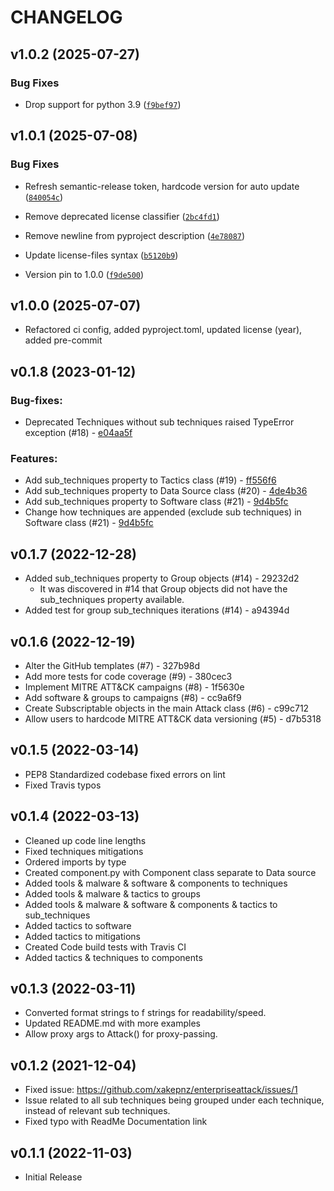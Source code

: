 # CHANGELOG

<!-- version list -->

## v1.0.2 (2025-07-27)

### Bug Fixes

- Drop support for python 3.9
  ([`f9bef97`](https://gitlab.com/xakepnz/enterpriseattack/-/commit/f9bef971673f426d118f642fe2462c056b9024d7))


## v1.0.1 (2025-07-08)

### Bug Fixes

- Refresh semantic-release token, hardcode version for auto update
  ([`840054c`](https://gitlab.com/xakepnz/enterpriseattack/-/commit/840054c1776c77a62a9937c8977c677447b20c95))

- Remove deprecated license classifier
  ([`2bc4fd1`](https://gitlab.com/xakepnz/enterpriseattack/-/commit/2bc4fd19208ffb32cd2417965e89e42e05eaf589))

- Remove newline from pyproject description
  ([`4e78087`](https://gitlab.com/xakepnz/enterpriseattack/-/commit/4e78087e00adde7453d539833a8efcb2cb368460))

- Update license-files syntax
  ([`b5120b9`](https://gitlab.com/xakepnz/enterpriseattack/-/commit/b5120b95fb7325b7e11096de11871eaaa1c3e649))

- Version pin to 1.0.0
  ([`f9de500`](https://gitlab.com/xakepnz/enterpriseattack/-/commit/f9de500aa25a472bdf0b72b6aa53a5b976ebbb4a))


## v1.0.0 (2025-07-07)

- Refactored ci config, added pyproject.toml, updated license (year), added pre-commit

## v0.1.8 (2023-01-12)

### Bug-fixes:

- Deprecated Techniques without sub techniques raised TypeError exception (#18) - [e04aa5f](https://github.com/xakepnz/enterpriseattack/commit/e04aa5fa6f5bd29a5c270a4abcc7384e2a3a2eb7)

### Features:

- Add sub_techniques property to Tactics class (#19) - [ff556f6](https://github.com/xakepnz/enterpriseattack/commit/ff556f655486061ccfeafd87d2da7d6c98e6f1b0)
- Add sub_techniques property to Data Source class (#20) - [4de4b36](https://github.com/xakepnz/enterpriseattack/commit/4de4b3621ffadc3d9f0b762e8ee3df8340dbae4e)
- Add sub_techniques property to Software class (#21) - [9d4b5fc](https://github.com/xakepnz/enterpriseattack/commit/9d4b5fc5231e36f5aacfcf2de0add0398483f919)
- Change how techniques are appended (exclude sub techniques) in Software class (#21) - [9d4b5fc](https://github.com/xakepnz/enterpriseattack/commit/9d4b5fc5231e36f5aacfcf2de0add0398483f919)

## v0.1.7 (2022-12-28)

- Added sub_techniques property to Group objects (#14) - 29232d2
  - It was discovered in #14 that Group objects did not have the sub_techniques property available.
- Added test for group sub_techniques iterations (#14) - a94394d

## v0.1.6 (2022-12-19)

- Alter the GitHub templates (#7) - 327b98d
- Add more tests for code coverage (#9) - 380cec3
- Implement MITRE ATT&CK campaigns (#8) - 1f5630e
- Add software & groups to campaigns (#8) - cc9a6f9
- Create Subscriptable objects in the main Attack class (#6) - c99c712
- Allow users to hardcode MITRE ATT&CK data versioning (#5) - d7b5318

## v0.1.5 (2022-03-14)

- PEP8 Standardized codebase fixed errors on lint
- Fixed Travis typos

## v0.1.4 (2022-03-13)

- Cleaned up code line lengths
- Fixed techniques mitigations
- Ordered imports by type
- Created component.py with Component class separate to Data source
- Added tools & malware & software & components to techniques
- Added tools & malware & tactics to groups
- Added tools & malware & software & components & tactics to sub_techniques
- Added tactics to software
- Added tactics to mitigations
- Created Code build tests with Travis CI
- Added tactics & techniques to components

## v0.1.3 (2022-03-11)

- Converted format strings to f strings for readability/speed.
- Updated README.md with more examples
- Allow proxy args to Attack() for proxy-passing.

## v0.1.2 (2021-12-04)

- Fixed issue: https://github.com/xakepnz/enterpriseattack/issues/1
- Issue related to all sub techniques being grouped under each technique, instead of relevant sub techniques.
- Fixed typo with ReadMe Documentation link

## v0.1.1 (2022-11-03)

- Initial Release
